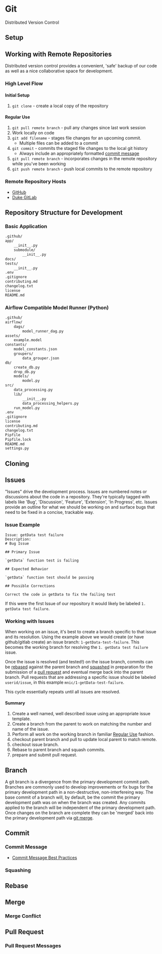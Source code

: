 # Git

Distributed Version Control

## Setup

## Working with Remote Repositories

Distributed version control provides a convenient, 'safe' backup of our code as well as a nice collaborative space for development.

### High Level Flow

#### Initial Setup

1. `git clone` - create a local copy of the repository

#### Regular Use

1. `git pull remote branch` - pull any changes since last work session
1. Work locally on code
1. `git add filename` - stages file changes for an upcoming commit.
    - Multiple files can be added to a commit
1. `git commit` - commits the staged file changes to the local git history
    - Always include an appropriately formatted [commit message](##Commit)
1. `git pull remote branch` - incorporates changes in the remote repository while you've been working
1. `git push remote branch` - push local commits to the remote repository

### Remote Repository Hosts

- [GitHub](https://github.com/)
- [Duke GitLab](https://gitlab.oit.duke.edu/)

## Repository Structure for Development

### Basic Application

```bash
.github/
app/
    __init__.py
    submodule/
        __init__.py
docs/
tests/
    __init__.py
.env
.gitignore
contributing.md
changelog.txt
license
README.md
```

### Airflow Compatible Model Runner (Python)

```bash
.github/
airflow/
    dags/
        model_runner_dag.py
assets/
    example.model
constants/
    model_constants.json
    groupers/
        data_grouper.json
db/
    create_db.py
    drop_db.py
    models/
        model.py
src/
    data_processing.py
    lib/
        __init__.py
        data_processing_helpers.py
    run_model.py
.env
.gitignore
license
contributing.md
changelog.txt
Pipfile
Pipfile.lock
README.md
settings.py
```

## Cloning

## Issues

"Issues" drive the development process. Issues are numbered notes or discussions about the code in a repository.  They're typically tagged with labels like 'Bug', 'Discussion', 'Feature', 'Extension', 'In Progress', etc.  Issues provide an outline for what we should be working on and surface bugs that need to be fixed in a concise, trackable way.

### Issue Example

```
Issue: getData test failure
Description: 
# Bug Issue

## Primary Issue

`getData` function test is failing

## Expected Behavior

`getData` function test should be passing

## Possible Corrections

Correct the code in getData to fix the failing test
```

If this were the first Issue of our repository it would likely be labeled `1. getData test failure`.

### Working with Issues

When working on an issue, it's best to create a branch specific to that issue and its resolution. Using the example above we would create (or have github/gitlab create) an issue branch: `1-getData-test-failure`. This becomes the working branch for resolving the `1. getData test failure` issue.

Once the issue is resolved (and tested!) on the issue branch, commits can be [rebased](##Rebase) against the parent branch and [squashed](###Squashing) in preparation for the submission of a [pull request](##Pull-Request) and eventual merge back into the parent branch.  Pull requests that are addressing a specific issue should be labeled `userid/issue`, in this example `mnic/1-getData-test-failure`.

This cycle essentially repeats until all issues are resolved.

#### Summary

1. Create a well named, well described issue using an appropriate issue template.
1. Create a branch from the parent to work on matching the number and name of the issue.
1. Perform all work on the working branch in familiar [Regular Use](#Regular-Use) fashion.
1. checkout parent branch and pull to update local parent to match remote.
1. checkout issue branch.
1. Rebase to parent branch and squash commits.
1. prepare and submit pull request.

## Branch

A git branch is a divergence from the primary development commit path. Branches are commonly used to develop improvements or fix bugs for the primary development path in a non-destructive, non-interfereing way. The base commit of a branch will, by default, be the commit the primary development path was on when the branch was created. Any commits applied to the branch will be independent of the primary development path. Once changes on the branch are complete they can be 'merged' back into the primary development path via [git merge](##Merge).

## Commit

### Commit Message

- [Commit Message Best Practices](https://chris.beams.io/posts/git-commit/)

### Squashing

## Rebase

## Merge

### Merge Conflict

## Pull Request

### Pull Request Messages
